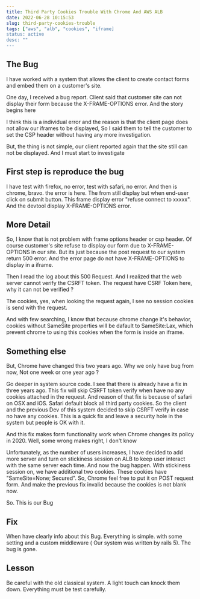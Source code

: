 ```yaml
---
title: Third Party Cookies Trouble With Chrome And AWS ALB
date: 2022-06-28 10:15:53
slug: third-party-cookies-trouble
tags: ["aws", "alb", "cookies", "iframe]
status: active
desc: ""
---
```


## The Bug
I have worked with a system that allows the client to create contact forms and embed them on a customer's site.

One day, I received a bug report. Client said that customer site can not display their form because the X-FRAME-OPTIONS error. And the story begins here

I think this is a individual error and the reason is that the client page does not allow our iframes to be displayed, So I said them to tell the customer to set the CSP header without having any more investigation.

But, the thing is not simple, our client reported again that the site still can not be displayed.
And I must start to investigate

## First step is reproduce the bug

I have test with firefox, no error, test with safari, no error. And then is chrome, bravo. the error is here. The from still display but when end-user click on submit button. This frame display error "refuse connect to xxxxx". And the devtool display X-FRAME-OPTIONS error. 

## More Detail
So, I know that is not problem with frame options header or csp header. Of course customer's site refuse to display our form due to X-FRAME-OPTIONS in our site. But its just because the post request to our system return 500 error. And the error page do not have X-FRAME-OPTIONS to display in a iframe.

Then I read the log about this 500 Request. And I realized that the web server cannot verify the CSRFT token.
The request have CSRF Token here, why it can not be verified ?

The cookies, yes, when looking the request again, I see no session cookies is send with the request.

And with few searching, I know that because chrome change it's behavior, cookies without SameSite properties will be dafault to SameSite:Lax, which prevent chrome to using this cookies when the form is inside an iframe.


## Something else
But, Chrome have changed this two years ago. Why we only have bug from now, Not one week or one year ago ?

Go deeper in system source code. I see that there is already have a fix in three years ago. This fix will skip CSRFT token verify when have no any cookies attached in the request.
And reason of that fix is because of safari on OSX and iOS. Safari default block all third party cookies. So the client and the previous Dev of this system decided to skip CSRFT verify in case no have any cookies. This is a quick fix and leave a security hole in the system but people is OK with it.

And this fix makes form functionality work when Chrome changes its policy in 2020.
Well, some wrong makes right, I don't know

Unfortunately, as the number of users increases, I have decided to add more server and turn on stickiness session on ALB to keep user interact with the same server each time.
And now the bug happen. With stickiness session on, we have additional two cookies. These cookies have "SameSite=None; Secured". So, Chrome feel free to put it on POST request form. And make the previous fix invalid because the cookies is not blank now.

So. This is our Bug

## Fix
When have clearly info about this Bug. Everything is simple. with some setting and a custom middleware ( Our system was written by rails 5). The bug is gone.

## Lesson
Be careful with the old classical system. A light touch can knock them down. Everything must be test carefully.
